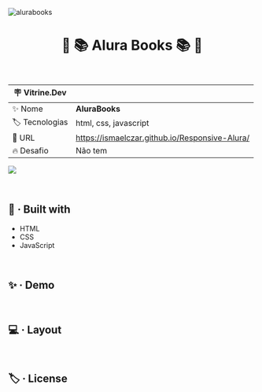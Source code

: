 ![alurabooks](https://user-images.githubusercontent.com/55258483/178596490-768a0e86-13ed-4dd2-9979-c3973c863ac4.png)
  
<h1 align="center" id="sobre">🔵 📚 Alura Books 📚 🔵</h1>


<br>

| :placard: Vitrine.Dev |     |
| -------------  | --- |
| :sparkles: Nome        | **AluraBooks**
| :label: Tecnologias | html, css, javascript
| :rocket: URL         | https://ismaelczar.github.io/Responsive-Alura/
| :fire: Desafio     | Não tem

<!-- Inserir imagem com a #vitrinedev ao final do link -->
![](https://user-images.githubusercontent.com/47289706/188709474-182615dc-2d36-4355-ac0a-b78cc1d16350.png#vitrinedev)
</div>

<br>

## :rocket: · Built with
- HTML
- CSS
- JavaScript

<br>

## :sparkles: · Demo



<br>

## :computer: · Layout


<br>

## :label: · License



<br>
<br>



<br>


